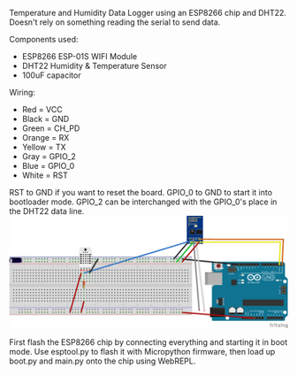 Temperature and Humidity Data Logger using an ESP8266 chip and DHT22.
Doesn't rely on something reading the serial to send data.

Components used:
* ESP8266 ESP-01S WIFI Module
* DHT22 Humidity & Temperature Sensor
* 100uF capacitor

Wiring:
* Red = VCC
* Black = GND
* Green = CH_PD
* Orange = RX
* Yellow = TX
* Gray = GPIO_2
* Blue = GPIO_0
* White = RST

RST to GND if you want to reset the board.
GPIO_0 to GND to start it into bootloader mode.
GPIO_2 can be interchanged with the GPIO_0's place in the DHT22 data line.
![layout](./resources/Logger_bb.png)

First flash the ESP8266 chip by connecting everything and starting it in boot mode. Use esptool.py to flash it with Micropython firmware, then load up boot.py and main.py onto the chip using WebREPL.
